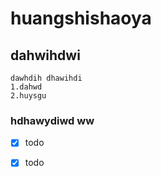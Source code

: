 # huangshishaoya
## dahwihdwi
    dawhdih dhawihdi
    1.dahwd
    2.huysgu 
### hdhawydiwd ww
* [x] todo

* [x] todo

